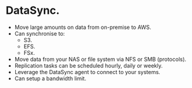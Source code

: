 # **DataSync.**

* Move large amounts on data from on-premise to AWS.
* Can synchronise to:
    * S3.
    * EFS.
    * FSx.
* Move data from your NAS or file system via NFS or SMB (protocols).
* Replication tasks can be scheduled hourly, daily or weekly.
* Leverage the DataSync agent to connect to your systems.
* Can setup a bandwidth limit.